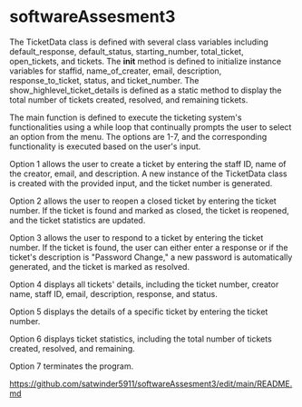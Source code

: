 # softwareAssesment3
The TicketData class is defined with several class variables including default_response, default_status, starting_number, total_ticket, open_tickets, and tickets. The __init__ method is defined to initialize instance variables for staffid, name_of_creater, email, description, response_to_ticket, status, and ticket_number. The show_highlevel_ticket_details is defined as a static method to display the total number of tickets created, resolved, and remaining tickets.

The main function is defined to execute the ticketing system's functionalities using a while loop that continually prompts the user to select an option from the menu. The options are 1-7, and the corresponding functionality is executed based on the user's input.

Option 1 allows the user to create a ticket by entering the staff ID, name of the creator, email, and description. A new instance of the TicketData class is created with the provided input, and the ticket number is generated.

Option 2 allows the user to reopen a closed ticket by entering the ticket number. If the ticket is found and marked as closed, the ticket is reopened, and the ticket statistics are updated.

Option 3 allows the user to respond to a ticket by entering the ticket number. If the ticket is found, the user can either enter a response or if the ticket's description is "Password Change," a new password is automatically generated, and the ticket is marked as resolved.

Option 4 displays all tickets' details, including the ticket number, creator name, staff ID, email, description, response, and status.

Option 5 displays the details of a specific ticket by entering the ticket number.

Option 6 displays ticket statistics, including the total number of tickets created, resolved, and remaining.

Option 7 terminates the program.




https://github.com/satwinder5911/softwareAssesment3/edit/main/README.md
